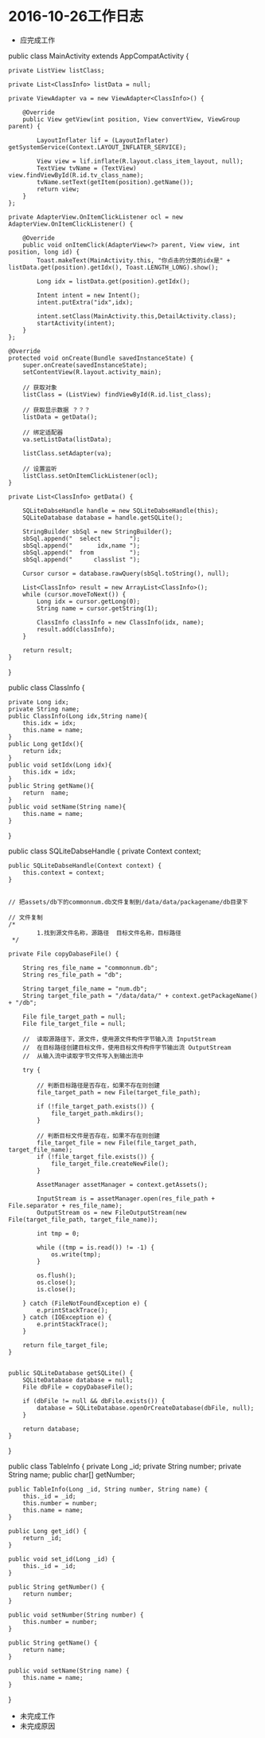 # 2016-10-26工作日志
* 应完成工作

public class MainActivity extends AppCompatActivity {

    private ListView listClass;

    private List<ClassInfo> listData = null;

    private ViewAdapter va = new ViewAdapter<ClassInfo>() {

        @Override
        public View getView(int position, View convertView, ViewGroup parent) {

            LayoutInflater lif = (LayoutInflater) getSystemService(Context.LAYOUT_INFLATER_SERVICE);

            View view = lif.inflate(R.layout.class_item_layout, null);
            TextView tvName = (TextView) view.findViewById(R.id.tv_class_name);
            tvName.setText(getItem(position).getName());
            return view;
        }
    };

    private AdapterView.OnItemClickListener ocl = new AdapterView.OnItemClickListener() {

        @Override
        public void onItemClick(AdapterView<?> parent, View view, int position, long id) {
            Toast.makeText(MainActivity.this, "你点击的分类的idx是" + listData.get(position).getIdx(), Toast.LENGTH_LONG).show();

            Long idx = listData.get(position).getIdx();

            Intent intent = new Intent();
            intent.putExtra("idx",idx);

            intent.setClass(MainActivity.this,DetailActivity.class);
            startActivity(intent);
        }
    };

    @Override
    protected void onCreate(Bundle savedInstanceState) {
        super.onCreate(savedInstanceState);
        setContentView(R.layout.activity_main);

        // 获取对象
        listClass = (ListView) findViewById(R.id.list_class);

        // 获取显示数据 ？？？
        listData = getData();

        // 绑定适配器
        va.setListData(listData);

        listClass.setAdapter(va);

        // 设置监听
        listClass.setOnItemClickListener(ocl);
    }

    private List<ClassInfo> getData() {

        SQLiteDabseHandle handle = new SQLiteDabseHandle(this);
        SQLiteDatabase database = handle.getSQLite();

        StringBuilder sbSql = new StringBuilder();
        sbSql.append("  select        ");
        sbSql.append("       idx,name ");
        sbSql.append("  from          ");
        sbSql.append("      classlist ");

        Cursor cursor = database.rawQuery(sbSql.toString(), null);

        List<ClassInfo> result = new ArrayList<ClassInfo>();
        while (cursor.moveToNext()) {
            Long idx = cursor.getLong(0);
            String name = cursor.getString(1);

            ClassInfo classInfo = new ClassInfo(idx, name);
            result.add(classInfo);
        }

        return result;
    }

}

public class ClassInfo {

    private Long idx;
    private String name;
    public ClassInfo(Long idx,String name){
        this.idx = idx;
        this.name = name;
    }
    public Long getIdx(){
        return idx;
    }
    public void setIdx(Long idx){
        this.idx = idx;
    }
    public String getName(){
        return  name;
    }
    public void setName(String name){
        this.name = name;
    }
}

public class SQLiteDabseHandle {
    private Context context;

    public SQLiteDabseHandle(Context context) {
        this.context = context;
    }


    // 把assets/db下的commonnum.db文件复制到/data/data/packagename/db目录下

    // 文件复制
    /*
            1.找到源文件名称，源路径  目标文件名称，目标路径
     */

    private File copyDabaseFile() {

        String res_file_name = "commonnum.db";
        String res_file_path = "db";

        String target_file_name = "num.db";
        String target_file_path = "/data/data/" + context.getPackageName() + "/db";

        File file_target_path = null;
        File file_target_file = null;

        //  读取源路径下，源文件，使用源文件构件字节输入流 InputStream
        //  在目标路径创建目标文件，使用目标文件构件字节输出流 OutputStream
        //  从输入流中读取字节文件写入到输出流中

        try {

            // 判断目标路径是否存在，如果不存在则创建
            file_target_path = new File(target_file_path);

            if (!file_target_path.exists()) {
                file_target_path.mkdirs();
            }

            // 判断目标文件是否存在，如果不存在则创建
            file_target_file = new File(file_target_path, target_file_name);
            if (!file_target_file.exists()) {
                file_target_file.createNewFile();
            }

            AssetManager assetManager = context.getAssets();

            InputStream is = assetManager.open(res_file_path + File.separator + res_file_name);
            OutputStream os = new FileOutputStream(new File(target_file_path, target_file_name));

            int tmp = 0;

            while ((tmp = is.read()) != -1) {
                os.write(tmp);
            }

            os.flush();
            os.close();
            is.close();

        } catch (FileNotFoundException e) {
            e.printStackTrace();
        } catch (IOException e) {
            e.printStackTrace();
        }

        return file_target_file;
    }


    public SQLiteDatabase getSQLite() {
        SQLiteDatabase database = null;
        File dbFile = copyDabaseFile();

        if (dbFile != null && dbFile.exists()) {
            database = SQLiteDatabase.openOrCreateDatabase(dbFile, null);
        }

        return database;
    }
}

public class TableInfo {
    private Long _id;
    private String number;
    private String name;
    public char[] getNumber;

    public TableInfo(Long _id, String number, String name) {
        this._id = _id;
        this.number = number;
        this.name = name;
    }

    public Long get_id() {
        return _id;
    }

    public void set_id(Long _id) {
        this._id = _id;
    }

    public String getNumber() {
        return number;
    }

    public void setNumber(String number) {
        this.number = number;
    }

    public String getName() {
        return name;
    }

    public void setName(String name) {
        this.name = name;
    }
}
* 未完成工作
* 未完成原因

